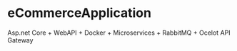 # eCommerceApplication
Asp.net Core + WebAPI + Docker + Microservices + RabbitMQ + Ocelot API Gateway
